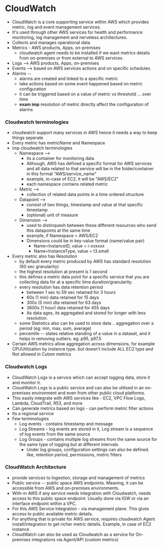# CloudWatch
- CloudWatch is a core supporting service within AWS which provides metric, log and event management services.
- It's used through other AWS services for health and performance monitoring, log management and nerveless architectures.
- Collects and manages operational data
- Metrics - AWS products, Apps, on-premises
  - cloudwatch agent needs to be installed if we want metrics details from on-premises or from external to AWS services.
- Logs --> AWS products, Apps, on-premises
- Events --> based on AWS services actions and on specific schedules
- Alarms --  
  - alarms are created and linked to a specific metric
  - take actions based on some event happened based on metric configuration
  - it can be triggered based on a value of metric vs threshold ... over time
  - **exam imp** resolution of metric directly affect the configuration of alarms

### Cloudwatch terminologies
- cloudwatch support many services in AWS hence it needs a way to keep things seperate
- Every metric has metricName and Namespace
- imp cloudwatch terminologies
  - Namespace --> 
    - its a container for monitoring data
    - Although, AWS has defined a specific format for AWS services and all data related to that service will be in the folder/container in this format "AWS/service_name"
    - example, in-case of EC2, it will be "AWS/EC2"
    - each namespace contains related metric
  - Metric -->
    - collection of related data points in a time ordered structure
  - Datapoint --> 
    - consist of two things, timestamp and value at that specific timestamp
    - (optional) unit of measure
  - Dimension --> 
    - used to distinquesh between these different resources who send this datapoints at the same time
    - example, if Namespace = AWS/EC2
    - Dimensions could be in key-value format (name/value pair)
      - Name=InstanceID, value = i-xxxxxx
      - Name=InstanceType, value = t3.small
- Every metric also has Resolution
  - by default every metric produced by AWS has standard resolution (60 sec granularity)
  - the highest resolution at present is 1 second
  - this defines a metric data point for a specific service that you are collecting data for at a specific time duration/granularity.
  - every resolution has data retention period
    - between 1 sec to 59 sec retained for 3 hours
    - 60s (1 min) data retained for 15 days
    - 300s (5 min) dta retained for 63 days
    - 3600s (1 hour) data retained for 455 days
    - As data ages, its aggregated and stored for longer with less resolution.
  - some Statistics also can be used to store data .. aggregation over a period (eg: min, max, sum, average)
  - percentile -- states relative standing of a value in a dataset, and it helps in removing outliers. eg: p95, p97.5 
- Certain AWS metrics allow aggregation across dimensions, for example CPUUtilization by instance type. but doesn't include ALL EC2 type and Not allowed in Cutom metrics

### Cloudwatch Logs
- CloudWatch Logs is a service which can accept logging data, store it and monitor it.
- CloudWatch Logs is a public service and can also be utilised in an on-premises environment and even from other public cloud platforms.
- This easily integrate with AWS services like - EC2, VPC Flow Logs, Lambda, CloudTrail, R53, and more
- Can generate metrics based on logs - can perform metric filter actions
- Its a regional service
- Few terminologies 
  - Log events - contains timestamp and message
  - Log Streams - log events are stored in it, Log stream is a sequence of log events from the same source
  - Log Groups - contains multiple log streams from the same source for the same type of logging but at different intervals.
    - Under log groups, configuration settings can also be defined. like, retention period, permissions, metric filters

### CloudWatch Architecture
- provide services to Ingestion, storage and management of metrics
- Public service -- public space AWS endpoints. Meaning, it can be accessible from AWS and on-premises environments.
- With-in AWS if any service needs integration with Cloudwatch, needs access to this public space endpoint. Usually done via IGW or via an interface endpoint within a VPC.
- For this AWS Service Integration - via management plane. This gives access to public available metric details.
- For anything that is private for AWS service, requires cloudwatch Agent install/integration to get richer metric details. Example, in case of EC2 instance
- CloudWatch can also be used as Cloudwatch as a service for On-premises integrations via Agent/API (custom metrics)




